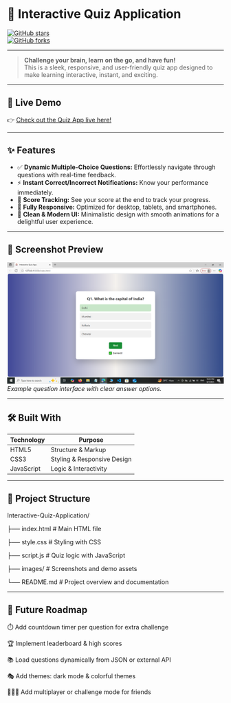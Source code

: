# 🎉 Interactive Quiz Application

[![GitHub stars](https://img.shields.io/github/stars/Mahak0204-svg/Interactive-Quiz-Application?style=social)](https://github.com/Mahak0204-svg/Interactive-Quiz-Application/stargazers)  
[![GitHub forks](https://img.shields.io/github/forks/Mahak0204-svg/Interactive-Quiz-Application?style=social)](https://github.com/Mahak0204-svg/Interactive-Quiz-Application/network/members)

---

> **Challenge your brain, learn on the go, and have fun!**  
> This is a sleek, responsive, and user-friendly quiz app designed to make learning interactive, instant, and exciting.

---

## 🚀 Live Demo  
👉 [Check out the Quiz App live here!](https://mahak0204-svg.github.io/Interactive-Quiz-Application/)

---

## ✨ Features

- ✅ **Dynamic Multiple-Choice Questions:** Effortlessly navigate through questions with real-time feedback.  
- ⚡ **Instant Correct/Incorrect Notifications:** Know your performance immediately.  
- 🎯 **Score Tracking:** See your score at the end to track your progress.  
- 📱 **Fully Responsive:** Optimized for desktop, tablets, and smartphones.  
- 🎨 **Clean & Modern UI:** Minimalistic design with smooth animations for a delightful user experience.

---

## 🎨 Screenshot Preview

![Quiz Question View](https://github.com/Mahak0204-svg/Interactive-Quiz-Application/blob/0763585de4ac86943a941bc338848085a97d7e35/Quiz%20img)  
*Example question interface with clear answer options.*

---

## 🛠️ Built With

| Technology   | Purpose                      |
| ------------ | ----------------------------|
| HTML5        | Structure & Markup           |
| CSS3         | Styling & Responsive Design  |
| JavaScript   | Logic & Interactivity        |

---

## 📂 Project Structure
Interactive-Quiz-Application/

├── index.html # Main HTML file

├── style.css # Styling with CSS

├── script.js # Quiz logic with JavaScript

├── images/ # Screenshots and demo assets

└── README.md # Project overview and documentation

---

## 🌟 Future Roadmap
⏱️ Add countdown timer per question for extra challenge

🏆 Implement leaderboard & high scores

📚 Load questions dynamically from JSON or external API

🎭 Add themes: dark mode & colorful themes

🧑‍🤝‍🧑 Add multiplayer or challenge mode for friends



